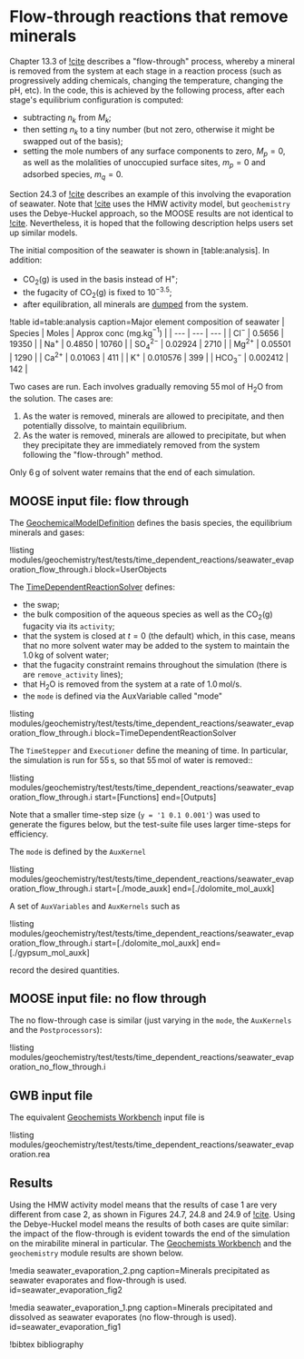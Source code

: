 # Flow-through reactions that remove minerals

Chapter 13.3 of [!cite](bethke_2007) describes a "flow-through" process, whereby a mineral is removed from the system at each stage in a reaction process (such as progressively adding chemicals, changing the temperature, changing the pH, etc).  In the code, this is achieved by the following process, after each stage's equilibrium configuration is computed:

- subtracting $n_{k}$ from $M_{k}$;
- then setting $n_{k}$ to a tiny number (but not zero, otherwise it might be swapped out of the basis);
- setting the mole numbers of any surface components to zero, $M_{p}=0$, as well as the molalities of unoccupied surface sites, $m_{p}=0$ and adsorbed species, $m_{q}=0$.

Section 24.3 of [!cite](bethke_2007) describes an example of this involving the evaporation of seawater.  Note that [!cite](bethke_2007) uses the HMW activity model, but `geochemistry` uses the Debye-Huckel approach, so the MOOSE results are not identical to [!cite](bethke_2007).  Nevertheless, it is hoped that the following description helps users set up similar models.

The initial composition of the seawater is shown in [table:analysis].  In addition:

- CO$_{2}$(g) is used in the basis instead of H$^{+}$;
- the fugacity of CO$_{2}$(g) is fixed to $10^{-3.5}$;
- after equilibration, all minerals are [dumped](calcite_buffer.md) from the system.

!table id=table:analysis caption=Major element composition of seawater
| Species | Moles | Approx conc (mg.kg$^{-1}$) |
| --- | --- | --- |
| Cl$^{-}$ | 0.5656 | 19350 |
| Na$^{+}$ | 0.4850 | 10760 |
| SO$_{4}^{2-}$ | 0.02924 | 2710 |
| Mg$^{2+}$ | 0.05501 | 1290 |
| Ca$^{2+}$ | 0.01063 | 411 |
| K$^{+}$ | 0.010576 | 399 |
| HCO$_{3}^{-}$ | 0.002412 | 142 |

Two cases are run.  Each involves gradually removing 55$\,$mol of H$_{2}$O from the solution.  The cases are:

1. As the water is removed, minerals are allowed to precipitate, and then potentially dissolve, to maintain equilibrium.
2. As the water is removed, minerals are allowed to precipitate, but when they precipitate they are immediately removed from the system following the "flow-through" method.

Only 6$\,$g of solvent water remains that the end of each simulation.


## MOOSE input file: flow through

The [GeochemicalModelDefinition](GeochemicalModelDefinition.md) defines the basis species, the equilibrium minerals and gases:

!listing modules/geochemistry/test/tests/time_dependent_reactions/seawater_evaporation_flow_through.i block=UserObjects

The [TimeDependentReactionSolver](AddTimeDependentReactionSolverAction.md) defines:

- the swap;
- the bulk composition of the aqueous species as well as the CO$_{2}$(g) fugacity via its `activity`;
- that the system is closed at $t=0$ (the default) which, in this case, means that no more solvent water may be added to the system to maintain the 1.0$\,$kg of solvent water;
- that the fugacity constraint remains throughout the simulation (there is are `remove_activity` lines);
- that H$_{2}$O is removed from the system at a rate of 1.0$\,$mol/s.
- the `mode` is defined via the AuxVariable called "mode"

!listing modules/geochemistry/test/tests/time_dependent_reactions/seawater_evaporation_flow_through.i block=TimeDependentReactionSolver

The `TimeStepper` and `Executioner` define the meaning of time.  In particular, the simulation is run for 55$\,$s, so that 55$\,$mol of water is removed::

!listing modules/geochemistry/test/tests/time_dependent_reactions/seawater_evaporation_flow_through.i start=[Functions] end=[Outputs]

Note that a smaller time-step size (`y = '1 0.1 0.001'`) was used to generate the figures below, but the test-suite file uses larger time-steps for efficiency.

The `mode` is defined by the `AuxKernel`

!listing modules/geochemistry/test/tests/time_dependent_reactions/seawater_evaporation_flow_through.i start=[./mode_auxk] end=[./dolomite_mol_auxk]


A set of `AuxVariables` and `AuxKernels` such as

!listing modules/geochemistry/test/tests/time_dependent_reactions/seawater_evaporation_flow_through.i start=[./dolomite_mol_auxk] end=[./gypsum_mol_auxk]

record the desired quantities.

## MOOSE input file: no flow through

The no flow-through case is similar (just varying in the `mode`, the `AuxKernels` and the `Postprocessors`):

!listing modules/geochemistry/test/tests/time_dependent_reactions/seawater_evaporation_no_flow_through.i


## GWB input file

The equivalent [Geochemists Workbench](https://www.gwb.com/) input file is

!listing modules/geochemistry/test/tests/time_dependent_reactions/seawater_evaporation.rea

## Results

Using the HMW activity model means that the results of case 1 are very different from case 2, as shown in Figures 24.7, 24.8 and 24.9 of [!cite](bethke_2007).  Using the Debye-Huckel model means the results of both cases are quite similar: the impact of the flow-through is evident towards the end of the simulation on the mirabilite mineral in particular.  The [Geochemists Workbench](https://www.gwb.com/) and the `geochemistry` module results are shown below.

!media seawater_evaporation_2.png caption=Minerals precipitated as seawater evaporates and flow-through is used.  id=seawater_evaporation_fig2

!media seawater_evaporation_1.png caption=Minerals precipitated and dissolved as seawater evaporates (no flow-through is used).  id=seawater_evaporation_fig1


!bibtex bibliography